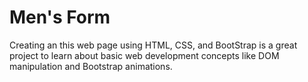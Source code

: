 <h1>Men's Form</h1>
<p>
Creating an this web page using HTML, CSS, and BootStrap is a great project to learn about basic web development concepts like DOM manipulation and Bootstrap animations.</p>
